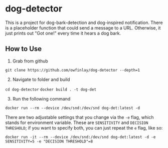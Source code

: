 # dog-detector 
This is a project for dog-bark-detection and dog-inspired notification. There is a placeholder function that could send a message to a URL. Otherwise, it just prints out "Got one!" every time it hears a dog bark. 

## How to Use

1. Grab from github

`git clone https://github.com/owfinlay/dog-detector --depth=1`

2. Navigate to folder and build

`cd dog-detector`
`docker build . -t dog-det`

3. Run the following command

```
docker run --rm --device /dev/snd:/dev/snd dog-det:latest -d
```

There are two adjustable settings that you change via the `-e` flag, which stands for environment variable. These are `SENSITIVITY` and `DECISION THRESHOLD`; if you want to specify both, you can just repeat the `e` flag, like so: 

```
docker run -it --rm --device /dev/snd:/dev/snd dog-det:latest -d -e SENSITIVITY=5 -e "DECISION THRESHOLD"=8
```